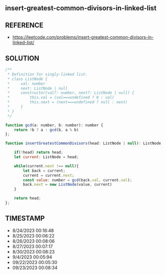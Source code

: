 ## insert-greatest-common-divisors-in-linked-list

## REFERENCE

- https://leetcode.com/problems/insert-greatest-common-divisors-in-linked-list/

## SOLUTION

``` javascript
/**
 * Definition for singly-linked list.
 * class ListNode {
 *     val: number
 *     next: ListNode | null
 *     constructor(val?: number, next?: ListNode | null) {
 *         this.val = (val===undefined ? 0 : val)
 *         this.next = (next===undefined ? null : next)
 *     }
 * }
 */

function gcd(a: number, b: number): number {
    return !b ? a : gcd(b, a % b)
};

function insertGreatestCommonDivisors(head: ListNode | null): ListNode | null {

    if(!head) return head;
    let current: ListNode = head;

    while(current.next !== null){
        let back = current;
        current = current.next;
        const value: number = gcd(back.val, current.val);
        back.next = new ListNode(value, current)
    }

    return head;
};
```


## TIMESTAMP

- 8/24/2023 00:16:48
- 8/25/2023 00:06:22
- 8/26/2023 00:08:06
- 8/27/2023 00:07:17
- 8/30/2023 00:08:23
- 9/4/2023 00:05:94
- 09/22/2023 00:05:30
- 09/23/2023 00:08:34




